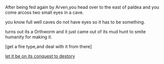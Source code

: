 After being fed again by Arven,you head over to the east of paldea and you come arcoss two small eyes in a cave.

you know full well caves do not have eyes so it has to be something.

turns out its a Orthworm and it just came out of its mud hunt to smite humanity for making it.

[get a fire type,and deal with it from there]

[let it be on its conquest to destory](defeat-titan-path.md)